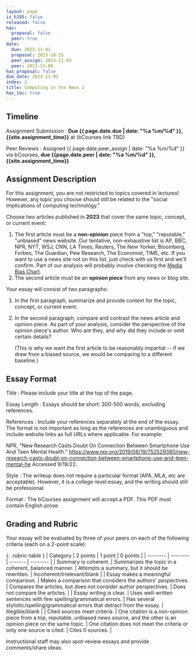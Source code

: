 ```yaml
---
layout: page
is_h195: false
released: false
has:
  proposal: false
  peer: true
date:
  due: 2023-11-01
  proposal: 2023-10-25
  peer_assign: 2023-11-03
  peer: 2023-11-08
has_proposal: false
due_date: 2023-11-01
index: 2
title: Computing in the News 2
has_toc: true
---
```


## Timeline

Assignment Submission
: **Due {{ page.date.due | date: "%a %m/%d" }}, {{site.assignment_time}}** at (bCourses link TBD)

Peer Reviews
: Assigned {{ page.date.peer_assign | date: "%a %m/%d" }} via bCourses, **due {{page.date.peer | date: "%a %m/%d" }}, {{site.assignment_time}}**

## Assignment Description

For this assignment, you are not restricted to topics covered in lectures!
However, any topic you choose should still be related to the "social
implications of computing technology."

Choose two articles published in <b>2023</b> that cover the same topic, concept, or
current event:

1. The first article must be a <b>non-opinion</b> piece from a "top,"
   "reputable," "unbiased" news website. Our tentative, non-exhaustive list is
   AP, BBC, NPR, NYT, WSJ,  CNN, LA Times, Reuters, The New Yorker, Bloomberg,
   Forbes, The Guardian, Pew Research, The Economist, TIME, etc. If you want to
   use a news site not on this list, just check with us first and we'll confirm.
   Part of our analysis will probably involve checking the
   [Media Bias Chart](https://adfontesmedia.com).
2. The second article must be an <b>opinion piece</b> from any news or blog site.

Your essay will consist of two paragraphs:

1. In the first paragraph, summarize and provide context for the topic, concept,
   or current event.
2. In the second paragraph, compare and contrast the news article and opinion
   piece. As part of your analysis, consider the perspective of the opinion
   piece's author. Who are they, and why did they include or omit certain
   details?

   (This is why we want the first article to be reasonably impartial --
   if we drew from a biased source, we would be comparing to a different
   baseline.)

## Essay Format

Title
: Please include your title at the top of the page.

Essay Length
: Essays should be short: 300-500 words, excluding references.

References
: Include your references separately at the end of the essay. The format is not
  important as long as the references are unambiguous and include website links
  as full URLs where applicable. For example:

  NPR, "New Research Casts Doubt On Connection Between Smartphone Use And Teen
  Mental Health.” <https://www.npr.org/2019/08/19/752529380/new-research-casts-doubt-on-connection-between-smartphone-use-and-teen-mental-he>
  Accessed 9/19/22.

Style
: The writeup does not require a particular format (APA, MLA, etc are
  acceptable). However, it is a college-level essay, and the writing should
  still be professional.

Format
: The bCourses assignment will accept a PDF. This PDF must contain English
  prose.

## Grading and Rubric

Your essay will be evaluated by three of your peers on each of the following
criteria (each on a 2-point scale):

{: .rubric-table }
| Category | 2 points | 1 point | 0 points |
| -------- | -------- | ------- | -------- |
| Summary is coherent. | Summarizes the topic in a coherent, balanced manner. | Attempts a summary, but it should be rewritten. | Incoherent/Irrelevant/blank |
| Essay makes a meaningful comparison. | Makes a comparison that considers the authors' pespectives. | Compares the articles, but does not consider author perspectives. | Does not compare the articles. |
| Essay writing is clear. | Uses well-written sentences with few spelling/grammatical errors. | Has several stylistic/spelling/grammatical errors that detract from the essay. | Illegible/blank |
| Cited sources meet criteria. | One citation is a non-opinion piece from a top, reputable, unbiased news source, and the other is an opinion piece on the same topic. | One citation does not meet the criteria or only one source is cited. | Cites 0 sources. |

Instructional staff may also spot-review essays and provide comments/share ideas.
